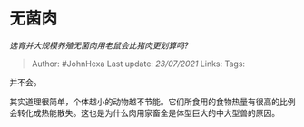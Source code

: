# 无菌肉
*选育并大规模养殖无菌肉用老鼠会比猪肉更划算吗?*

> Author: #JohnHexa
Last update: *23/07/2021* 
Links: 
Tags:  

 
并不会。  
  
其实道理很简单，个体越小的动物越不节能。它们所食用的食物热量有很高的比例会转化成热能散失。这也是为什么肉用家畜全是体型巨大的中大型兽的原因。

